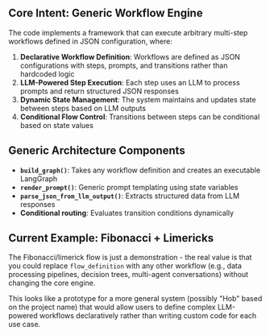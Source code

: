 ## Core Intent: Generic Workflow Engine

The code implements a framework that can execute arbitrary multi-step workflows defined in JSON configuration, where:

1. **Declarative Workflow Definition**: Workflows are defined as JSON configurations with steps, prompts, and transitions rather than hardcoded logic
2. **LLM-Powered Step Execution**: Each step uses an LLM to process prompts and return structured JSON responses
3. **Dynamic State Management**: The system maintains and updates state between steps based on LLM outputs
4. **Conditional Flow Control**: Transitions between steps can be conditional based on state values

## Generic Architecture Components

- **`build_graph()`**: Takes any workflow definition and creates an executable LangGraph
- **`render_prompt()`**: Generic prompt templating using state variables
- **`parse_json_from_llm_output()`**: Extracts structured data from LLM responses
- **Conditional routing**: Evaluates transition conditions dynamically

## Current Example: Fibonacci + Limericks

The Fibonacci/limerick flow is just a demonstration - the real value is that you could replace `flow_definition` with any other workflow (e.g., data processing pipelines, decision trees, multi-agent conversations) without changing the core engine.

This looks like a prototype for a more general system (possibly "Hob" based on the project name) that would allow users to define complex LLM-powered workflows declaratively rather than writing custom code for each use case.